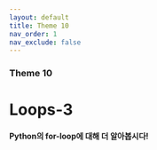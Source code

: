 ```yaml
---
layout: default
title: Theme 10
nav_order: 1
nav_exclude: false
---
```

### Theme 10
# Loops-3
#### Python의 for-loop에 대해 더 알아봅시다! 